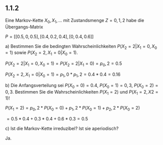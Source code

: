 ## 1.1.2

Eine Markov-Kette ${X_0,X_1, ...}$ mit Zustandsmenge $Z = {0, 1, 2}$ habe die Übergangs-Matrix

$P=[[0.5,0,0.5],[0.4,0.2,0.4],[0,0.4,0.6]]$

a) Bestimmen Sie die bedingten Wahrscheinlichkeiten $P(X_2 = 2 | X_1 = 0, X_0 = 1)$ sowie $P(X_2 = 2, X_ 1 = 0 | X_0 = 1)$.

$P(X_2 = 2 | X_1 = 0, X_0 = 1)=P(X_2= 2|X_1 = 0)=p_0,2=0.5$

$P(X_2 = 2, X_ 1 = 0 | X_0 = 1) = p_1,0*p_1,2 = 0.4 * 0.4= 0.16$

b) Die Anfangsverteilung sei $P(X_0 = 0) = 0.4$, $P(X_0 = 1) = 0,3$, $P(X_0 = 2) = 0,3$. Bestimmen Sie die Wahrscheinlichkeiten $P(X_1 = 2)$ und $P(X_1 = 2, X 2 = 1)$!

$P(X_1 = 2)=p_0,2 * P(X_0 = 0) + p_1,2 * P(X_0 = 1) + p_2,2 * P(X_0 = 2)$ 

$= 0.5 * 0.4 + 0.3 * 0.4 + 0.6 * 0.3 = 0.5$

c) Ist die Markov-Kette irreduzibel? Ist sie aperiodisch?

Ja.

